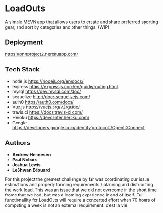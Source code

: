 # LoadOuts

A simple MEVN app that allows users to create and share preferred sporting gear, and sort by categories and other things. (WIP)


## Deployment

https://bnhproject2.herokuapp.com/

## Tech Stack

- node.js https://nodejs.org/en/docs/
- express https://expressjs.com/en/guide/routing.html
- mysql https://dev.mysql.com/doc/
- sequelize http://docs.sequelizejs.com/
- auth0 https://auth0.com/docs/
- Vue.js https://vuejs.org/v2/guide/
- travis.ci https://docs.travis-ci.com/
- Heroku https://devcenter.heroku.com/
- Google https://developers.google.com/identity/protocols/OpenIDConnect


## Authors

* **Andrew Hennesen**  
* **Paul Nelson** 
* **Joshua Lewis** 
* **LeShwan Edouard**

For this project the greatest challenge by far was coordinating our issue estimations and properly forming requirements / planning and distributing the work load. This was an issue that we did not overcome in the short time frame that we had, but was a learning experience in and of itself. Full functionallity for LoadOuts will require a concerted effort when 70 hours of computing a week is not an external requirement. 
c'est la vie
